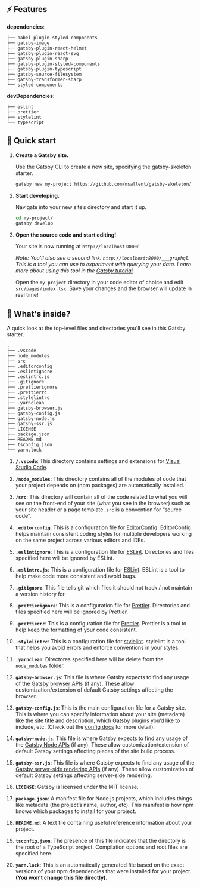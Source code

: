 ## :zap: Features

**dependencies**:

    ├── babel-plugin-styled-components
    ├── gatsby-image
    ├── gatsby-plugin-react-helmet
    ├── gatsby-plugin-react-svg
    ├── gatsby-plugin-sharp
    ├── gatsby-plugin-styled-components
    ├── gatsby-plugin-typescript
    ├── gatsby-source-filesystem
    ├── gatsby-transformer-sharp
    └── styled-components
    
**devDependencies**:

    ├── eslint
    ├── prettier
    ├── stylelint
    └── typescript

## 🚀 Quick start

1.  **Create a Gatsby site.**

    Use the Gatsby CLI to create a new site, specifying the gatsby-skeleton starter.

    ```sh
    gatsby new my-project https://github.com/msallent/gatsby-skeleton/
    ```

1.  **Start developing.**

    Navigate into your new site’s directory and start it up.

    ```sh
    cd my-project/
    gatsby develop
    ```

1.  **Open the source code and start editing!**

    Your site is now running at `http://localhost:8000`!

    _Note: You'll also see a second link: _`http://localhost:8000/___graphql`_. This is a tool you can use to experiment with querying your data. Learn more about using this tool in the [Gatsby tutorial](https://www.gatsbyjs.org/tutorial/part-five/#introducing-graphiql)._

    Open the `my-project` directory in your code editor of choice and edit `src/pages/index.tsx`. Save your changes and the browser will update in real time!

## 🧐 What's inside?

A quick look at the top-level files and directories you'll see in this Gatsby starter.

    .
    ├── .vscode
    ├── node_modules
    ├── src
    ├── .editorconfig
    ├── .eslintignore
    ├── .eslintrc.js
    ├── .gitignore
    ├── .prettierignore
    ├── .prettierrc
    ├── .stylelintrc
    ├── .yarnclean
    ├── gatsby-browser.js
    ├── gatsby-config.js
    ├── gatsby-node.js
    ├── gatsby-ssr.js
    ├── LICENSE
    ├── package.json
    ├── README.md
    ├── tsconfig.json
    └── yarn.lock

1.  **`/.vscode`**: This directory contains settings and extensions for [Visual Studio Code](https://code.visualstudio.com/).

2.  **`/node_modules`**: This directory contains all of the modules of code that your project depends on (npm packages) are automatically installed.

3.  **`/src`**: This directory will contain all of the code related to what you will see on the front-end of your site (what you see in the browser) such as your site header or a page template. `src` is a convention for “source code”.

4.  **`.editorconfig`**: This is a configuration file for [EditorConfig](https://editorconfig.org/). EditorConfig helps maintain consistent coding styles for multiple developers working on the same project across various editors and IDEs.

5.  **`.eslintignore`**: This is a configuration file for [ESLint](https://eslint.org/). Directories and files specified here will be ignored by ESLint. 

6.  **`.eslintrc.js`**: This is a configuration file for [ESLint](https://eslint.org/). ESLint is a tool to help make code more consistent and avoid bugs.

7.  **`.gitignore`**: This file tells git which files it should not track / not maintain a version history for.

8.  **`.prettierignore`**: This is a configuration file for [Prettier](https://prettier.io/). Directories and files specified here will be ignored by Prettier.

9.  **`.prettierrc`**: This is a configuration file for [Prettier](https://prettier.io/). Prettier is a tool to help keep the formatting of your code consistent.

10. **`.stylelintrc`**: This is a configuration file for [stylelint](https://stylelint.io/). stylelint is a tool that helps you avoid errors and enforce conventions in your styles.

11. **`.yarnclean`**: Directores specified here will be delete from the `node_modules` folder.

12. **`gatsby-browser.js`**: This file is where Gatsby expects to find any usage of the [Gatsby browser APIs](https://www.gatsbyjs.org/docs/browser-apis/) (if any). These allow customization/extension of default Gatsby settings affecting the browser.

13. **`gatsby-config.js`**: This is the main configuration file for a Gatsby site. This is where you can specify information about your site (metadata) like the site title and description, which Gatsby plugins you’d like to include, etc. (Check out the [config docs](https://www.gatsbyjs.org/docs/gatsby-config/) for more detail).

14. **`gatsby-node.js`**: This file is where Gatsby expects to find any usage of the [Gatsby Node APIs](https://www.gatsbyjs.org/docs/node-apis/) (if any). These allow customization/extension of default Gatsby settings affecting pieces of the site build process.

15. **`gatsby-ssr.js`**: This file is where Gatsby expects to find any usage of the [Gatsby server-side rendering APIs](https://www.gatsbyjs.org/docs/ssr-apis/) (if any). These allow customization of default Gatsby settings affecting server-side rendering.

16. **`LICENSE`**: Gatsby is licensed under the MIT license.

17. **`package.json`**: A manifest file for Node.js projects, which includes things like metadata (the project’s name, author, etc). This manifest is how npm knows which packages to install for your project.

18. **`README.md`**: A text file containing useful reference information about your project.

19. **`tsconfig.json`**: The presence of this file indicates that the directory is the root of a TypeScript project. Compilation options and root files are specified here.

20. **`yarn.lock`**: This is an automatically generated file based on the exact versions of your npm dependencies that were installed for your project. **(You won’t change this file directly).**

